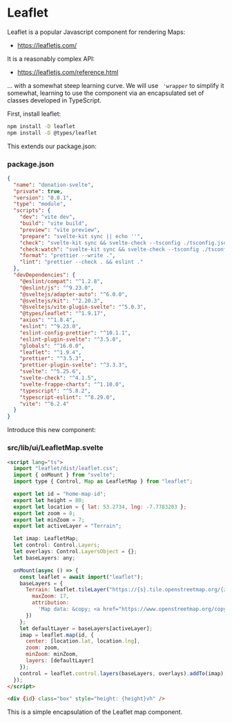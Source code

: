 # Leaflet

Leaflet is a popular Javascript component for rendering Maps:

- <https://leafletjs.com/>

It is a reasonably complex API:

- <https://leafletjs.com/reference.html>

... with a somewhat steep learning curve. We will use ` 'wrapper` to simplify it somewhat, learning to use the component via an encapsulated set of classes developed in TypeScript.

First, install leaflet:

~~~bash
npm install -D leaflet
npm install -D @types/leaflet
~~~

This extends our package.json:

### package.json

~~~json
{
  "name": "donation-svelte",
  "private": true,
  "version": "0.0.1",
  "type": "module",
  "scripts": {
    "dev": "vite dev",
    "build": "vite build",
    "preview": "vite preview",
    "prepare": "svelte-kit sync || echo ''",
    "check": "svelte-kit sync && svelte-check --tsconfig ./tsconfig.json",
    "check:watch": "svelte-kit sync && svelte-check --tsconfig ./tsconfig.json --watch",
    "format": "prettier --write .",
    "lint": "prettier --check . && eslint ."
  },
  "devDependencies": {
    "@eslint/compat": "^1.2.8",
    "@eslint/js": "^9.23.0",
    "@sveltejs/adapter-auto": "^6.0.0",
    "@sveltejs/kit": "^2.20.3",
    "@sveltejs/vite-plugin-svelte": "^5.0.3",
    "@types/leaflet": "^1.9.17",
    "axios": "^1.8.4",
    "eslint": "^9.23.0",
    "eslint-config-prettier": "^10.1.1",
    "eslint-plugin-svelte": "^3.5.0",
    "globals": "^16.0.0",
    "leaflet": "^1.9.4",
    "prettier": "^3.5.3",
    "prettier-plugin-svelte": "^3.3.3",
    "svelte": "^5.25.6",
    "svelte-check": "^4.1.5",
    "svelte-frappe-charts": "^1.10.0",
    "typescript": "^5.8.2",
    "typescript-eslint": "^8.29.0",
    "vite": "^6.2.4"
  }
}
~~~

Introduce this new component:

### src/lib/ui/LeafletMap.svelte

~~~html
<script lang="ts">
  import "leaflet/dist/leaflet.css";
  import { onMount } from "svelte";
  import type { Control, Map as LeafletMap } from "leaflet";

  export let id = "home-map-id";
  export let height = 80;
  export let location = { lat: 53.2734, lng: -7.7783203 };
  export let zoom = 8;
  export let minZoom = 7;
  export let activeLayer = "Terrain";

  let imap: LeafletMap;
  let control: Control.Layers;
  let overlays: Control.LayersObject = {};
  let baseLayers: any;

  onMount(async () => {
    const leaflet = await import("leaflet");
    baseLayers = {
      Terrain: leaflet.tileLayer("https://{s}.tile.openstreetmap.org/{z}/{x}/{y}.png", {
        maxZoom: 17,
        attribution:
          'Map data: &copy; <a href="https://www.openstreetmap.org/copyright">OpenStreetMap</a> contributors, <a href="http://viewfinderpanoramas.org">SRTM</a> | Map style: &copy; <a href="https://opentopomap.org">OpenTopoMap</a> (<a href="https://creativecommons.org/licenses/by-sa/3.0/">CC-BY-SA</a>)'
      })
    };
    let defaultLayer = baseLayers[activeLayer];
    imap = leaflet.map(id, {
      center: [location.lat, location.lng],
      zoom: zoom,
      minZoom: minZoom,
      layers: [defaultLayer]
    });
    control = leaflet.control.layers(baseLayers, overlays).addTo(imap);
  });
</script>

<div {id} class="box" style="height: {height}vh" />
~~~

This is a simple encapsulation of the Leaflet map component.


